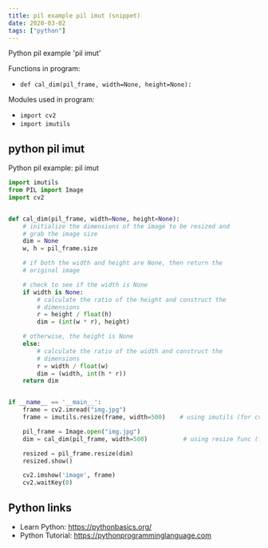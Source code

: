 ```yaml
---
title: pil example pil imut (snippet)
date: 2020-03-02
tags: ["python"]
---
```

Python pil example 'pil imut'

Functions in program: 
* `def cal_dim(pil_frame, width=None, height=None):`

Modules used in program: 
* `import cv2`
* `import imutils`

## python pil imut

Python pil example: pil imut

```python
import imutils
from PIL import Image
import cv2


def cal_dim(pil_frame, width=None, height=None):
    # initialize the dimensions of the image to be resized and
    # grab the image size
    dim = None
    w, h = pil_frame.size

    # if both the width and height are None, then return the
    # original image

    # check to see if the width is None
    if width is None:
        # calculate the ratio of the height and construct the
        # dimensions
        r = height / float(h)
        dim = (int(w * r), height)

    # otherwise, the height is None
    else:
        # calculate the ratio of the width and construct the
        # dimensions
        r = width / float(w)
        dim = (width, int(h * r))
    return dim


if __name__ == '__main__':
    frame = cv2.imread("img.jpg")
    frame = imutils.resize(frame, width=500)    # using imutils (for cv2)

    pil_frame = Image.open("img.jpg")
    dim = cal_dim(pil_frame, width=500)          # using resize func (for PIL)

    resized = pil_frame.resize(dim)
    resized.show()

    cv2.imshow('image', frame)
    cv2.waitKey(0)


```

## Python links

- Learn Python: https://pythonbasics.org/
- Python Tutorial: https://pythonprogramminglanguage.com
